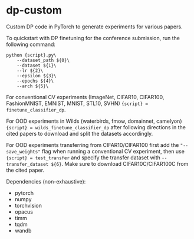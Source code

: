 # dp-custom
Custom DP code in PyTorch to generate experiments for various papers.

To quickstart with DP finetuning for the conference submission, run the following command:

```
python {script}.py\
    --dataset_path ${0}\
    --dataset ${1}\
    --lr ${2}\
    --epsilon ${3}\
    --epochs ${4}\
    --arch ${5}\
```

For conventional CV experiments (ImageNet, CIFAR10, CIFAR100, FashionMNIST, EMNIST, MNIST, STL10, SVHN) `{script} = finetune_classifier_dp`.

For OOD experiments in Wilds (waterbirds, fmow, domainnet, camelyon) `{script} = wilds_finetune_classifier_dp` after following directions in the cited papers to download and split the datasets accordingly.

For OOD experiments transferring from CIFAR10/CIFAR100 first add the `"--save_weights"` flag when running a conventional CV experiment, then use `{script} = test_transfer` and specify the transfer dataset with `--transfer_dataset ${6}`. Make sure to download CIFAR10C/CIFAR100C from the cited paper.

Dependencies (non-exhaustive):
  - pytorch
  - numpy
  - torchvision
  - opacus
  - timm
  - tqdm
  - wandb
